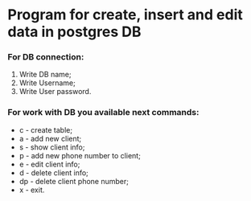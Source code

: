# Program for create, insert and edit data in postgres DB

### For DB connection:
1) Write DB name;
2) Write Username;
3) Write User password.

### For work with DB you available next commands:
- c - create table;
- a - add new client;
- s - show client info;
- p - add new phone number to client;
- e - edit client info;
- d - delete client info;
- dp - delete client phone number;
- x - exit.